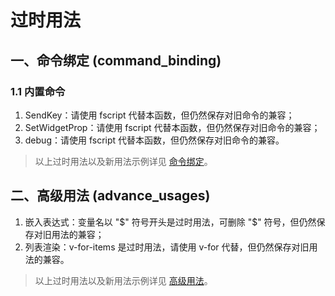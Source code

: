 # 过时用法

## 一、命令绑定 (command_binding)

### 1.1 内置命令

1. SendKey：请使用 fscript 代替本函数，但仍然保存对旧命令的兼容；
2. SetWidgetProp：请使用 fscript 代替本函数，但仍然保存对旧命令的兼容；
3. debug：请使用 fscript 代替本函数，但仍然保存对旧命令的兼容。

> 以上过时用法以及新用法示例详见 [命令绑定](11.command_binding.md)。

## 二、高级用法 (advance_usages)

1. 嵌入表达式：变量名以 "\$" 符号开头是过时用法，可删除 "\$" 符号，但仍然保存对旧用法的兼容；
2. 列表渲染：v-for-items 是过时用法，请使用 v-for 代替，但仍然保存对旧用法的兼容。

> 以上过时用法以及新用法示例详见 [高级用法](14.advance_usages.md)。
